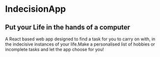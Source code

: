 # IndecisionApp

## Put your Life in the hands of a computer

A React based web app designed to find a task for you to carry on with, in the indecisive instances of your life.Make a personalised list of hobbies or incomplete tasks and let the app choose for you!
